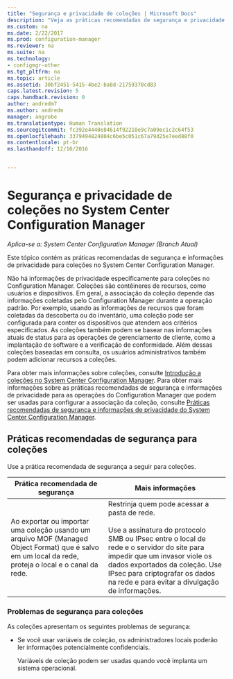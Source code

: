 ```yaml
---
title: "Segurança e privacidade de coleções | Microsoft Docs"
description: "Veja as práticas recomendadas de segurança e privacidade em coleções no System Center Configuration Manager."
ms.custom: na
ms.date: 2/22/2017
ms.prod: configuration-manager
ms.reviewer: na
ms.suite: na
ms.technology:
- configmgr-other
ms.tgt_pltfrm: na
ms.topic: article
ms.assetid: 30bf2451-5415-4be2-ba8d-21759370cd83
caps.latest.revision: 5
caps.handback.revision: 0
author: andredm7
ms.author: andredm
manager: angrobe
ms.translationtype: Human Translation
ms.sourcegitcommit: fc392e4440e84614f92218e9c7a09ec1c2c64f53
ms.openlocfilehash: 3379494824804c6be5c051c67a79d25e7eed88f0
ms.contentlocale: pt-br
ms.lasthandoff: 12/16/2016


---
```

# <a name="security-and-privacy-for-collections-in-system-center-configuration-manager"></a>Segurança e privacidade de coleções no System Center Configuration Manager

*Aplica-se a: System Center Configuration Manager (Branch Atual)*

Este tópico contém as práticas recomendadas de segurança e informações de privacidade para coleções no System Center Configuration Manager.  

 Não há informações de privacidade especificamente para coleções no Configuration Manager. Coleções são contêineres de recursos, como usuários e dispositivos. Em geral, a associação da coleção depende das informações coletadas pelo Configuration Manager durante a operação padrão. Por exemplo, usando as informações de recursos que foram coletadas da descoberta ou do inventário, uma coleção pode ser configurada para conter os dispositivos que atendem aos critérios especificados. As coleções também podem se basear nas informações atuais de status para as operações de gerenciamento de cliente, como a implantação de software e a verificação de conformidade. Além dessas coleções baseadas em consulta, os usuários administrativos também podem adicionar recursos a coleções.  

 Para obter mais informações sobre coleções, consulte [Introdução a coleções no System Center Configuration Manager](../../../../core/clients/manage/collections/introduction-to-collections.md). Para obter mais informações sobre as práticas recomendadas de segurança e informações de privacidade para as operações do Configuration Manager que podem ser usadas para configurar a associação da coleção, consulte [Práticas recomendadas de segurança e informações de privacidade do System Center Configuration Manager](../../../../core/plan-design/security/security-best-practices-and-privacy-information.md).  

## <a name="security-best-practices-for-collections"></a>Práticas recomendadas de segurança para coleções  
 Use a prática recomendada de segurança a seguir para coleções.  

|Prática recomendada de segurança|Mais informações|  
|----------------------------|----------------------|  
|Ao exportar ou importar uma coleção usando um arquivo MOF (Managed Object Format) que é salvo em um local da rede, proteja o local e o canal da rede.|Restrinja quem pode acessar a pasta de rede.<br /><br /> Use a assinatura do protocolo SMB ou IPsec entre o local de rede e o servidor do site para impedir que um invasor viole os dados exportados da coleção. Use IPsec para criptografar os dados na rede e para evitar a divulgação de informações.|  

### <a name="security-issues-for-collections"></a>Problemas de segurança para coleções  
 As coleções apresentam os seguintes problemas de segurança:  

-   Se você usar variáveis de coleção, os administradores locais poderão ler informações potencialmente confidenciais.  

     Variáveis de coleção podem ser usadas quando você implanta um sistema operacional.  

